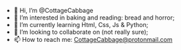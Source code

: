 - 👋 Hi, I’m @CottageCabbage
- 👀 I’m interested in baking and reading: bread and horror;
- 🌱 I’m currently learning Html, Css, Js & Python;
- 💞️ I’m looking to collaborate on (not really sure);
- 📫 How to reach me: CottageCabbage@protonmail.com
